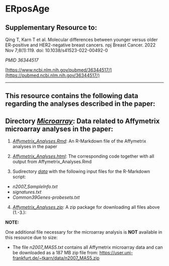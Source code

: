 # ERposAge

## Supplementary Resource to:  

Qing T, Karn T et al. Molecular differences between younger versus older ER-positive and HER2-negative breast cancers.
npj Breast Cancer. 2022 Nov 7;8(1):119. doi: 10.1038/s41523-022-00492-0

*PMID 36344517*

[https://www.ncbi.nlm.nih.gov/pubmed/36344517/](https://pubmed.ncbi.nlm.nih.gov/36344517/)

************************************************************

## This resource contains the following data regarding the analyses described in the paper:

## Directory [*Microarray*](https://github.com/tkarn/ERposAge/blob/master/Microarray/):  Data related to Affymetrix microarray analyses in the paper:


1. [*Affymetrix_Analyses.Rmd*](https://github.com/tkarn/ERposAge/blob/master/Microarray/Affymetrix_Analyses.Rmd):  An R-Markdown file of the Affymetrix analyses in the paper

2. [*Affymetrix_Analyses.html*](https://github.com/tkarn/ERposAge/blob/master/Microarray/Affymetrix_Analyses.html):  The corresponding code together with all output from Affymetrix_Analyses.Rmd

3. Sudirectory [*data*](https://github.com/tkarn/ERposAge/blob/master/Microarray/data/) with the following input files for the R-Markdown script:
 - *n2007_SampleInfo.txt*
 - *signatures.txt*
 - *Common39Genes-probesets.txt*

4. [*Affymetrix_Analyses.zip*](https://github.com/tkarn/ERposAge/blob/master/Microarray/Affymetrix_Analyses.zip): A zip package for downloading all files above (1.-3.): 

**NOTE:**

One additional file necessary for the microarray analysis is **NOT** available in this resource due to size:

- The file  *n2007_MAS5.txt*  contains all Affymetrix microarray data and can be downloaded as a 187 MB zip file from:
https://user.uni-frankfurt.de/~tkarn/data/n2007_MAS5.zip

 
